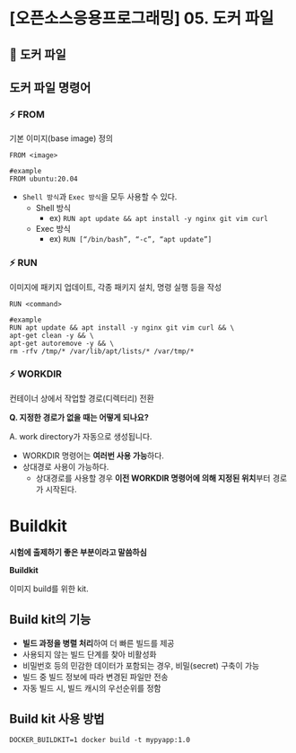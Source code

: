 # [오픈소스응용프로그래밍] 05. 도커 파일

<aside>

# 💖 도커 파일

</aside>

## 도커 파일 명령어

### ⚡ FROM

기본 이미지(base image) 정의

```docker
FROM <image>

#example
FROM ubuntu:20.04
```

- `Shell 방식`과  `Exec 방식`을 모두 사용할 수 있다.
    - Shell 방식
        - ex) `RUN apt update && apt install -y nginx git vim curl`
    - Exec 방식
        - ex) `RUN [“/bin/bash”, “-c”, “apt update”]`

### ⚡ RUN

이미지에 패키지 업데이트, 각종 패키지 설치, 명령 실행 등을 작성

```docker
RUN <command>

#example
RUN apt update && apt install -y nginx git vim curl && \
apt-get clean -y && \
apt-get autoremove -y && \
rm -rfv /tmp/* /var/lib/apt/lists/* /var/tmp/*
```

### ⚡ WORKDIR

컨테이너 상에서 작업할 경로(디렉터리) 전환

<aside>

**Q. 지정한 경로가 없을 때는 어떻게 되나요?**

A. work directory가 자동으로 생성됩니다.

</aside>

- WORKDIR 명령어는 **여러번 사용 가능**하다.
- 상대경로 사용이 가능하다.
    - 상대경로를 사용할 경우 **이전 WORKDIR 명령어에 의해 지정된 위치**부터 경로가 시작된다.

# Buildkit

<aside>

**시험에 출제하기 좋은 부분이라고 말씀하심**

</aside>

<aside>

**Buildkit** 

이미지 build를 위한 kit.

</aside>

## Build kit의 기능

- **빌드 과정을 병렬 처리**하여 더 빠른 빌드를 제공
- 사용되지 않는 빌드 단계를 찾아 비활성화
- 비밀번호 등의 민감한 데이터가 포함되는 경우, 비밀(secret) 구축이 가능
- 빌드 중 빌드 정보에 따라 변경된 파일만 전송
- 자동 빌드 시, 빌드 캐시의 우선순위를 정함

## Build kit 사용 방법

```docker
DOCKER_BUILDKIT=1 docker build -t mypyapp:1.0
```